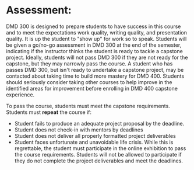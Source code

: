 # Assessment:

DMD 300 is designed to prepare students to have success in this course and to meet the expectations work quality, writing quality, and presentation quality. It is up the student to "show up" for work so to speak. Students will be given a go/no-go assessment in DMD 300 at the end of the semester, indicating if the instructor thinks the student is ready to tackle a capstone project. Ideally, students will not pass DMD 300 if they are not ready for the capstone, but they may narrowly pass the course. A student who has passes DMD 300, but isn't ready to undertake a capstone project, may be contacted about taking time to build more mastery for DMD 400. Students should seriously consider taking other courses to help improve in the identified areas for improvement before enrolling in DMD 400 capstone experience.

To pass the course, students must meet the capstone requirements. Students must **repeat** the course if:

- Student fails to produce an adequate project proposal by the deadline.
- Student does not check-in with mentors by deadlines
- Student does not deliver all properly formatted project deliverables
- Student faces unfortunate and unavoidable life crisis. While this is regrettable, the student must participate in the online exhibition to pass the course requirements. Students will not be allowed to participate if they do not complete the project deliverables and meet the deadlines. 